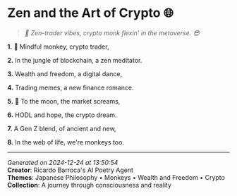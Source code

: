 # Zen and the Art of Crypto 🌐

> *🐒 Zen-trader vibes, crypto monk flexin' in the metaverse. 😎*

**1.** 🐒 Mindful monkey, crypto trader,


**2.** In the jungle of blockchain, a zen meditator.


**3.** Wealth and freedom, a digital dance,


**4.** Trading memes, a new finance romance.


**5.** 🚀 To the moon, the market screams,


**6.** HODL and hope, the crypto dream.


**7.** A Gen Z blend, of ancient and new,


**8.** In the web of life, we're monkeys too.



---

*Generated on 2024-12-24 at 13:50:54*  
**Creator**: Ricardo Barroca's AI Poetry Agent  
**Themes**: Japanese Philosophy • Monkeys • Wealth and Freedom • Crypto  
**Collection**: A journey through consciousness and reality